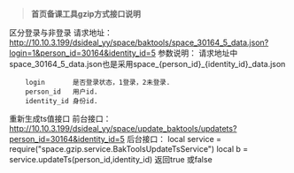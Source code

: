 > **首页备课工具gzip方式接口说明**


区分登录与非登录
请求地址：
 http://10.10.3.199/dsideal_yy/space/baktools/space_30164_5_data.json?login=1&person_id=30164&identity_id=5
参数说明：
请求地址中space_30164_5_data.json也是采用space_{person_id}_{identity_id}_data.json


        login       是否登录状态，1登录，2未登录.
        person_id   用户id.
        identity_id 身份id.




重新生成ts值接口
前台接口：http://10.10.3.199/dsideal_yy/space/update_baktools/updatets?person_id=30164&identity_id=5
后台接口：
          local service = require("space.gzip.service.BakToolsUpdateTsService")
          local b = service.updateTs(person_id,identity_id) 返回true 或false
